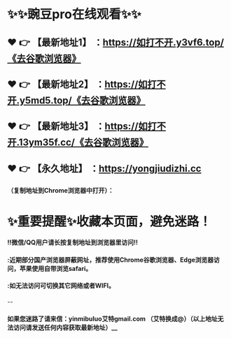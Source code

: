 # :sparkles::sparkles:豌豆pro在线观看:sparkles::sparkles:

 :heart: :point_right: 【最新地址1】 ：https://如打不开.y3vf6.top/《去谷歌浏览器》
 ------
 :heart: :point_right: 【最新地址2】 ：https://如打不开.y5md5.top/《去谷歌浏览器》
 ------
 :heart: :point_right: 【最新地址3】 ：https://如打不开.13ym35f.cc/《去谷歌浏览器》
 ------
 :heart: :point_right: 【永久地址】 ：https://yongjiudizhi.cc   
 ------

#### （复制地址到Chrome浏览器中打开）：
# :sparkles:重要提醒:sparkles:收藏本页面，避免迷路！
#### ‼️微信/QQ用户请长按复制地址到浏览器里访问‼
#### :近期部分国产浏览器屏蔽网址，推荐使用Chrome谷歌浏览器、Edge浏览器访问，苹果使用自带浏览safari。
#### :如无法访问可切换其它网络或者WIFI。
--
#### 如果您迷路了请来信：yinmibuluo艾特gmail.com （艾特换成@）（以上地址无法访问请发送任何内容获取最新地址）__
